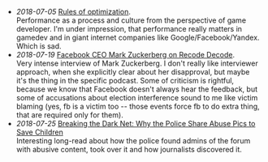 * _2018-07-05_ [Rules of optimization](http://www.humus.name/index.php?page=News&ID=383).  
Performance as a process and culture from the perspective of game developer. I'm under impression,
that performance really matters in gamedev and in giant internet companies like Google/Facebook/Yandex.
Which is sad.
* _2018-07-19_ [Facebook CEO Mark Zuckerberg on Recode Decode](https://www.recode.net/2018/7/18/17575158/mark-zuckerberg-facebook-interview-full-transcript-kara-swisher).  
Very intense interview of Mark Zuckerberg. I don't really like interviewer approach, when she explicitly clear about her disapproval, but maybe it's the thing in the specific podcast. Some of criticism is rightful, because we know that Facebook doesn't always hear the feedback, but some of accusations about election interference sound to me like victim blaming (yes, fb is a victim too -- those events force fb to do extra thing, that are required only for them).
* _2018-07-25_ [Breaking the Dark Net: Why the Police Share Abuse Pics to Save Children](https://www.vg.no/spesial/2017/undercover-darkweb/?lang=en)  
Interesting long-read about how the police found admins of the forum with abusive content, took over it and how journalists discovered it.

